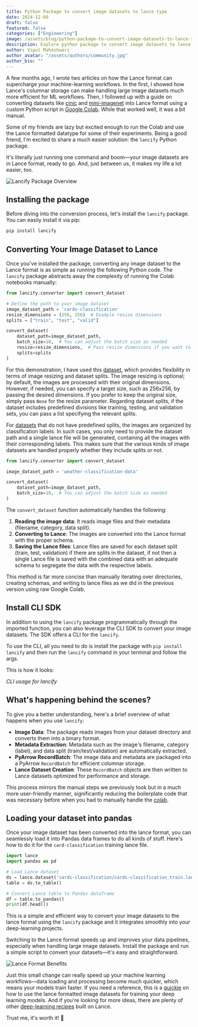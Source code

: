 ```yaml
---
title: Python Package to convert image datasets to lance type
date: 2024-12-09
draft: false
featured: false
categories: ["Engineering"]
image: /assets/blog/python-package-to-convert-image-datasets-to-lance-type/python-package-to-convert-image-datasets-to-lance-type.png
description: Explore python package to convert image datasets to lance type with practical insights and expert guidance from the LanceDB team.
author: Vipul Maheshwari
author_avatar: "/assets/authors/community.jpg"
author_bio: ""
---
```


A few months ago, I wrote two articles on how the Lance format can supercharge your machine-learning workflows. In the first, I showed how Lance's columnar storage can make handling large image datasets much more efficient for ML workflows. Then, I followed up with a guide on converting datasets like [cinic](https://www.kaggle.com/datasets/vipulmaheshwarii/cinic-10-lance-dataset) and [mini-imagenet](https://www.kaggle.com/datasets/vipulmaheshwarii/mini-imagenet-lance-dataset) into Lance format using a custom Python script in [Google Colab](https://colab.research.google.com/drive/12RjdHmp6m9_Lx7YMRiat4_fYWZ2g63gx?usp=sharing). While that worked well, it was a bit manual.

Some of my friends are lazy but excited enough to run the Colab and use the Lance formatted datatype for some of their experiments. Being a good friend, I'm excited to share a much easier solution: the `lancify` Python package. 

It's literally just running one command and boom—your image datasets are in Lance format, ready to go. And, just between us, it makes my life a lot easier, too.

![Lancify Package Overview](/assets/blog/python-package-to-convert-image-datasets-to-lance-type/image-6.png)

## Installing the package

Before diving into the conversion process, let's install the `lancify` package. You can easily install it via pip:

```bash
pip install lancify
```

## Converting Your Image Dataset to Lance

Once you've installed the package, converting any image dataset to the Lance format is as simple as running the following Python code. The `lancify` package abstracts away the complexity of running the Colab notebooks manually:

```python
from lancify.converter import convert_dataset

# Define the path to your image dataset
image_dataset_path = 'cards-classification'
resize_dimensions = (256, 256)  # Example resize dimensions
splits = ["train", "test", "valid"]

convert_dataset(
    dataset_path=image_dataset_path,
    batch_size=10,  # You can adjust the batch size as needed
    resize=resize_dimensions,  # Pass resize dimensions if you want to resize images
    splits=splits
)
```

For this demonstration, I have used this [dataset](https://www.kaggle.com/datasets/gpiosenka/cards-image-datasetclassification), which provides flexibility in terms of image resizing and dataset splits. The image resizing is optional; by default, the images are processed with their original dimensions. However, if needed, you can specify a target size, such as 256x256, by passing the desired dimensions. If you prefer to keep the original size, simply pass `None` for the resize parameter. Regarding dataset splits, if the dataset includes predefined divisions like training, testing, and validation sets, you can pass a list specifying the relevant splits.

For [datasets](https://www.kaggle.com/datasets/jehanbhathena/weather-dataset) that do not have predefined splits, the images are organized by classification labels. In such cases, you only need to provide the dataset path and a single lance file will be generated, containing all the images with their corresponding labels. This makes sure that the various kinds of image datasets are handled properly whether they include splits or not.

```python
from lancify.converter import convert_dataset

image_dataset_path = 'weather-classification-data'

convert_dataset(
    dataset_path=image_dataset_path,
    batch_size=10,  # You can adjust the batch size as needed
)
```

The `convert_dataset` function automatically handles the following:

1. **Reading the image data**: It reads image files and their metadata (filename, category, data split).
2. **Converting to Lance**: The images are converted into the Lance format with the proper schema.
3. **Saving the Lance files**: Lance files are saved for each dataset split (train, test, validation) if there are splits in the dataset, if not then a single Lance file is saved with the combined data with an adequate schema to segregate the data with the respective labels.

This method is far more concise than manually iterating over directories, creating schemas, and writing to lance files as we did in the previous version using raw Google Colab.

## Install CLI SDK

In addition to using the `lancify` package programmatically through the imported function, you can also leverage the CLI SDK to convert your image datasets. The SDK offers a CLI for the `lancify`.

To use the CLI, all you need to do is install the package with `pip install lancify` and then run the `lancify` command in your terminal and follow the args.

This is how it looks:

*CLI usage for lancify*

## What's happening behind the scenes?

To give you a better understanding, here's a brief overview of what happens when you use `lancify`:

- **Image Data**: The package reads images from your dataset directory and converts them into a binary format.
- **Metadata Extraction**: Metadata such as the image's filename, category (label), and data split (train/test/validation) are automatically extracted.
- **PyArrow RecordBatch**: The image data and metadata are packaged into a PyArrow `RecordBatch` for efficient columnar storage.
- **Lance Dataset Creation**: These `RecordBatch` objects are then written to Lance datasets optimized for performance and storage.

This process mirrors the manual steps we previously took but in a much more user-friendly manner, significantly reducing the boilerplate code that was necessary before when you had to manually handle the [colab](https://colab.research.google.com/drive/12RjdHmp6m9_Lx7YMRiat4_fYWZ2g63gx?usp=sharing#scrollTo=93qlCg6TpcW-).

## Loading your dataset into pandas

Once your image dataset has been converted into the lance format, you can seamlessly load it into Pandas data frames to do all kinds of stuff. Here's how to do it for the `card-classification` training lance file.

```python
import lance
import pandas as pd

# Load Lance dataset
ds = lance.dataset('cards-classification/cards-classification_train.lance')
table = ds.to_table()

# Convert Lance table to Pandas dataframe
df = table.to_pandas()
print(df.head())
```

This is a simple and efficient way to convert your image datasets to the lance format using the `lancify` package and it integrates smoothly into your deep-learning projects.

Switching to the Lance format speeds up and improves your data pipelines, especially when handling large image datasets. Install the package and run a simple script to convert your datasets—it's easy and straightforward.

![Lance Format Benefits](/assets/blog/python-package-to-convert-image-datasets-to-lance-type/image-5.png)

Just this small change can really speed up your machine learning workflows—data loading and processing become much quicker, which means your models train faster. If you need a reference, this is a [quickie](https://vipul-maheshwari.github.io/2024/06/26/train-a-cnn-with-lancedataset) on how to use the lance formatted image datasets for training your deep learning models. And if you're looking for more ideas, there are plenty of other [deep-learning recipes](https://github.com/lancedb/lance-deeplearning-recipes) built on Lance. 

Trust me, it's worth it! 🤗
